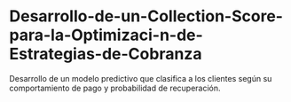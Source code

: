 # Desarrollo-de-un-Collection-Score-para-la-Optimizaci-n-de-Estrategias-de-Cobranza
Desarrollo de un modelo predictivo que clasifica a los clientes según su comportamiento de pago y probabilidad de recuperación. 
